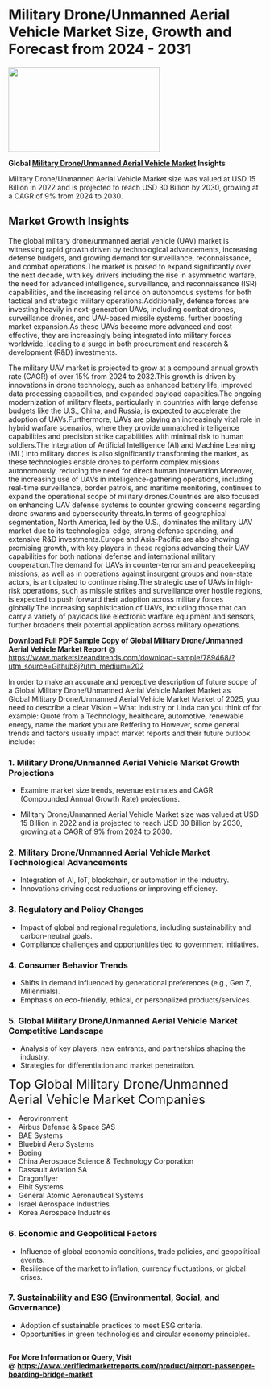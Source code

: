 <H1>Military Drone/Unmanned Aerial Vehicle Market Size, Growth and Forecast from 2024 - 2031</H1><img class="aligncenter size-medium wp-image-584254" src="https://thirdeyenews.in/wp-content/uploads/2024/09/Global-Market-Research-300x168.jpeg" alt="" width="300" height="168" /><p><strong>Global&nbsp;<a href="https://www.marketsizeandtrends.com/download-sample/789468/?utm_source=Github8j?utm_medium=202">Military Drone/Unmanned Aerial Vehicle Market</a> Insights</strong></p><p>Military Drone/Unmanned Aerial Vehicle Market size was valued at USD 15 Billion in 2022 and is projected to reach USD 30 Billion by 2030, growing at a CAGR of 9% from 2024 to 2030.</p><p><h2>Market Growth Insights</h2> <p>The global military drone/unmanned aerial vehicle (UAV) market is witnessing rapid growth driven by technological advancements, increasing defense budgets, and growing demand for surveillance, reconnaissance, and combat operations.The market is poised to expand significantly over the next decade, with key drivers including the rise in asymmetric warfare, the need for advanced intelligence, surveillance, and reconnaissance (ISR) capabilities, and the increasing reliance on autonomous systems for both tactical and strategic military operations.Additionally, defense forces are investing heavily in next-generation UAVs, including combat drones, surveillance drones, and UAV-based missile systems, further boosting market expansion.As these UAVs become more advanced and cost-effective, they are increasingly being integrated into military forces worldwide, leading to a surge in both procurement and research & development (R&D) investments.</p> <p>The military UAV market is projected to grow at a compound annual growth rate (CAGR) of over 15% from 2024 to 2032.This growth is driven by innovations in drone technology, such as enhanced battery life, improved data processing capabilities, and expanded payload capacities.The ongoing modernization of military fleets, particularly in countries with large defense budgets like the U.S., China, and Russia, is expected to accelerate the adoption of UAVs.Furthermore, UAVs are playing an increasingly vital role in hybrid warfare scenarios, where they provide unmatched intelligence capabilities and precision strike capabilities with minimal risk to human soldiers.The integration of Artificial Intelligence (AI) and Machine Learning (ML) into military drones is also significantly transforming the market, as these technologies enable drones to perform complex missions autonomously, reducing the need for direct human intervention.Moreover, the increasing use of UAVs in intelligence-gathering operations, including real-time surveillance, border patrols, and maritime monitoring, continues to expand the operational scope of military drones.Countries are also focused on enhancing UAV defense systems to counter growing concerns regarding drone swarms and cybersecurity threats.In terms of geographical segmentation, North America, led by the U.S., dominates the military UAV market due to its technological edge, strong defense spending, and extensive R&D investments.Europe and Asia-Pacific are also showing promising growth, with key players in these regions advancing their UAV capabilities for both national defense and international military cooperation.The demand for UAVs in counter-terrorism and peacekeeping missions, as well as in operations against insurgent groups and non-state actors, is anticipated to continue rising.The strategic use of UAVs in high-risk operations, such as missile strikes and surveillance over hostile regions, is expected to push forward their adoption across military forces globally.The increasing sophistication of UAVs, including those that can carry a variety of payloads like electronic warfare equipment and sensors, further broadens their potential application across military operations.<p><span class=""><strong>Download Full PDF Sample Copy of Global Military Drone/Unmanned Aerial Vehicle Market Report</strong> @ <a href="https://www.marketsizeandtrends.com/download-sample/789468/?utm_source=Github8j?utm_medium=202" target="_blank">https://www.marketsizeandtrends.com/download-sample/789468/?utm_source=Github8j?utm_medium=202</a></span></p><p>In order to make an accurate and perceptive description of future scope of a Global&nbsp;Military Drone/Unmanned Aerial Vehicle Market Market as Global&nbsp;Military Drone/Unmanned Aerial Vehicle Market Market of 2025, you need to describe a clear Vision &ndash; What Industry or Linda can you think of for example: Quote from a Technology, healthcare, automotive, renewable energy, name the market you are Reffering to.However, some general trends and factors usually impact market reports and their future outlook include:</p><h3>1.&nbsp;<strong>Military Drone/Unmanned Aerial Vehicle Market Growth Projections</strong></h3><ul><li>Examine market size trends, revenue estimates and CAGR (Compounded Annual Growth Rate) projections.</li><li><p>Military Drone/Unmanned Aerial Vehicle Market size was valued at USD 15 Billion in 2022 and is projected to reach USD 30 Billion by 2030, growing at a CAGR of 9% from 2024 to 2030.</p></li></ul><h3>2.&nbsp;<strong>Military Drone/Unmanned Aerial Vehicle Market Technological Advancements</strong></h3><ul><li>Integration of AI, IoT, blockchain, or automation in the industry.</li><li>Innovations driving cost reductions or improving efficiency.</li></ul><h3>3.&nbsp;<strong>Regulatory and Policy Changes</strong></h3><ul><li>Impact of global and regional regulations, including sustainability and carbon-neutral goals.</li><li>Compliance challenges and opportunities tied to government initiatives.</li></ul><h3>4.&nbsp;<strong>Consumer Behavior Trends</strong></h3><ul><li>Shifts in demand influenced by generational preferences (e.g., Gen Z, Millennials).</li><li>Emphasis on eco-friendly, ethical, or personalized products/services.</li></ul><h3>5.&nbsp;<strong>Global Military Drone/Unmanned Aerial Vehicle Market Competitive Landscape</strong></h3><ul><li>Analysis of key players, new entrants, and partnerships shaping the industry.</li><li>Strategies for differentiation and market penetration.</li></ul><p data-pm-slice="1 1 []"><span style="color: inherit; font-family: inherit; font-size: 25px;">Top Global Military Drone/Unmanned Aerial Vehicle Market Companies</span></p><div class="" data-test-id=""><p><li>Aerovironment</li><li> Airbus Defense & Space SAS</li><li> BAE Systems</li><li> Bluebird Aero Systems</li><li> Boeing</li><li> China Aerospace Science & Technology Corporation</li><li> Dassault Aviation SA</li><li> Dragonflyer</li><li> Elbit Systems</li><li> General Atomic Aeronautical Systems</li><li> Israel Aerospace Industries</li><li> Korea Aerospace Industries</li></p></div><h3>6.&nbsp;<strong>Economic and Geopolitical Factors</strong></h3><ul><li>Influence of global economic conditions, trade policies, and geopolitical events.</li><li>Resilience of the market to inflation, currency fluctuations, or global crises.</li></ul><h3>7.&nbsp;<strong>Sustainability and ESG (Environmental, Social, and Governance)</strong></h3><ul><li>Adoption of sustainable practices to meet ESG criteria.</li><li>Opportunities in green technologies and circular economy principles.</li></ul><h2><strong style="font-size: 14px;">For More Information or Query, Visit @&nbsp;</strong><a style="background-color: #ffffff; font-size: 14px;" href="https://www.marketsizeandtrends.com/report/military-drone-unmanned-aerial-vehicle-market/" target="_blank">https://www.verifiedmarketreports.com/product/airport-passenger-boarding-bridge-market</a></h2>